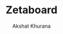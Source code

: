 ---
title: "Zetaboard"
author: "Akshat Khurana"
description: "An ergonomic and productivity optimised 65% keyboard!"
created_at: "2024-06-04"
---